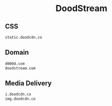 


<h1 align="center">DoodStream</h1>  


## CSS


```html
static.doodcdn.co
```  


## Domain


```html
d000d.com
doodstream.com
```  


## Media Delivery


```html
i.doodcdn.co
img.doodcdn.co
```  

<br>
